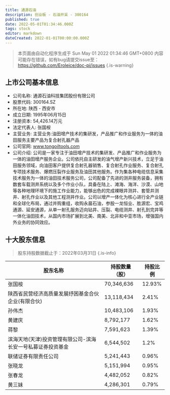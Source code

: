 ```yaml
---
title: 通源石油
description: 创业板 - 石油开采 - 300164
published: true
date: 2022-05-01T01:34:46.000Z
tags: stock
editor: markdown
dateCreated: 2022-01-01T00:00:00.000Z
---
```


> 本页面由自动化程序生成于 Sun May 01 2022 01:34:46 GMT+0800
> 内容可能存在错误，如有bug请提交issue至：https://github.com/Eroleice/doc-pi/issues
{.is-warning}

## 上市公司基本信息
- 公司名称: 通源石油科技集团股份有限公司
- 股票代码: 300164.SZ
- 所在地: 陕西 - 西安市
- 成立日期: 1995年06月15日
- 注册资本: 54,426.14万元
- 法定代表人: 张国桉
- 主营业务: 主营业务:油田增产技术的集研发，产品推广和作业服务为一体的油田服务主要产品为复合射孔器产品
- 公司官网: www.tongoiltools.com
- 公司介绍: 公司是一家专注于油田增产技术的集研发、产品推广和作业服务为一体的油田增产服务企业。公司依托自主研发的油气增产新兴技术，立足于油田服务领域，向油田客户提供复合射孔器销售、复合射孔作业服务、复合射孔专项技术服务、爆燃压裂作业服务及油田其他服务。作为集各种电缆信息采集技术服务为一体的油田技术服务公司，公司配备了先进的测井服务装备，拥有数套车载测井系统以及多个作业小队，具备在陆上、滩海、海洋、沙漠、山地等各种地理环境下的施工作业能力，能够出色的完成裸眼井测井、套管井测井、射孔作业以及其他工程测井作业。公司以增产一体化为核心进行全产业链和全球化布局，通过并购重组，收购永晨石油，参股一龙恒业、胜源宏、宝鸡通源、延安通源，从单一射孔服务迈向钻井、压裂、电缆测井、射孔到完井等一体化油田技术，从国内市场扩展到北美、南美、北非和中亚市场，增强国内外业务的协同效应。


## 十大股东信息
> 股东持股数据截止于：2022年03月31日
{.is-info}

| 股东名称 | 持股数量（股） | 持股比例 |
| --- | --- | --- |
| 张国桉 | 70,346,636 | 12.93% |
| 陕西省民营经济高质量发展纾困基金合伙企业(有限合伙) | 13,118,434 | 2.41% |
| 孙伟杰 | 10,483,106 | 1.93% |
| 黄建庆 | 8,792,177 | 1.62% |
| 蒋黎 | 7,591,623 | 1.39% |
| 滨海天地(天津)投资管理有限公司-滨海长安一号私募证券投资基金 | 6,544,502 | 1.2% |
| 联储证券有限责任公司 | 5,241,443 | 0.96% |
| 张晓龙 | 5,151,994 | 0.95% |
| 张春龙 | 4,482,052 | 0.82% |
| 黄三妹 | 4,286,301 | 0.79% |




